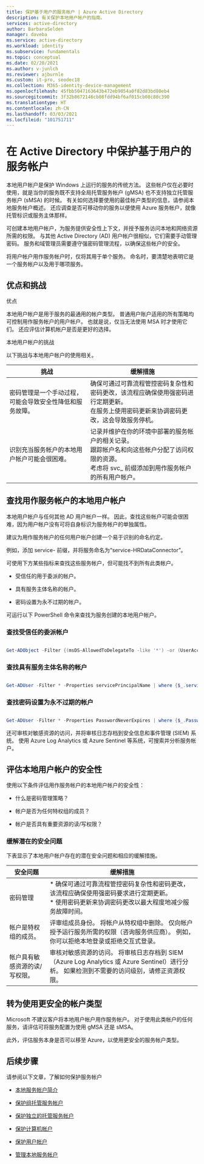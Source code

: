 ```yaml
---
title: 保护基于用户的服务帐户 | Azure Active Directory
description: 有关保护本地用户帐户的指南。
services: active-directory
author: BarbaraSelden
manager: daveba
ms.service: active-directory
ms.workload: identity
ms.subservice: fundamentals
ms.topic: conceptual
ms.date: 02/20/2021
ms.author: v-junlch
ms.reviewer: ajburnle
ms.custom: it-pro, seodec18
ms.collection: M365-identity-device-management
ms.openlocfilehash: 45fbb5047163643b472eb9054a0f82d83bd80eb4
ms.sourcegitcommit: 3f32b8672146cb08fdd94bf6af015cb08c80c390
ms.translationtype: HT
ms.contentlocale: zh-CN
ms.lasthandoff: 03/03/2021
ms.locfileid: "101751711"
---
```

# <a name="securing-user-based-service-accounts-in-active-directory"></a>在 Active Directory 中保护基于用户的服务帐户

本地用户帐户是保护 Windows 上运行的服务的传统方法。 这些帐户仅在必要时使用，就是当你的服务既不支持全局托管服务帐户 (gMSA) 也不支持独立托管服务帐户 (sMSA) 的时候。 有关如何选择要使用的最佳帐户类型的信息，请参阅本地服务帐户概述。 还应调查是否可移动你的服务以便使用 Azure 服务帐户，就像托管标识或服务主体那样。 

可创建本地用户帐户，为服务提供安全性上下文，并授予服务访问本地和网络资源所需的权限。 与其他 Active Directory (AD) 用户帐户很相似，它们需要手动管理密码。 服务和域管理员需要遵守强密码管理流程，以确保这些帐户的安全。

将用户帐户用作服务帐户时，仅将其用于单个服务。 命名时，要清楚地表明它是一个服务帐户以及用于哪项服务。 

## <a name="benefits-and-challenges"></a>优点和挑战

优点

本地用户帐户是用于服务的最通用的帐户类型。 普通用户账户适用的所有策略均可控制用作服务帐户的用户帐户。 也就是说，仅当无法使用 MSA 时才使用它们。 还应评估计算机帐户是否是更好的选择。 

本地用户帐户的挑战

以下挑战与本地用户帐户的使用相关。

| 挑战| 缓解措施 |
| - | - |
| 密码管理是一个手动过程，可能会导致安全性降低和服务故障。| 确保可通过可靠流程管控密码复杂性和密码更改，该流程应确保使用强密码进行定期更新。 <br> 在服务上使用密码更新来协调密码更改，这会导致服务停机。 |
| 识别充当服务帐户的本地用户帐户可能会很困难。| 记录并维护在你的环境中部署的服务帐户的相关记录。 <br> 跟踪帐户名和向这些帐户分配了访问权限的资源。 <br> 考虑将 svc_ 前缀添加到用作服务帐户的所有用户帐户。 |


## <a name="find-on-premises-user-accounts-used-as-service-accounts"></a>查找用作服务帐户的本地用户帐户

本地用户帐户与任何其他 AD 用户帐户一样。 因此，查找这些帐户可能会很困难，因为用户帐户没有可将自身标识为服务帐户的单独属性。 

建议为用作服务帐户的任何用户帐户创建一个易于识别的命名约定。

例如，添加 service- 前缀，并将服务命名为“service-HRDataConnector”。

可使用下方某些指标来查找这些服务帐户，但可能找不到所有此类帐户。

* 受信任的用于委派的帐户。

* 具有服务主体名称的帐户。

* 密码设置为永不过期的帐户。

可运行以下 PowerShell 命令来查找为服务创建的本地用户帐户。

### <a name="find-accounts-trusted-for-delegation"></a>查找受信任的委派帐户

```PowerShell

Get-ADObject -Filter {(msDS-AllowedToDelegateTo -like '*') -or (UserAccountControl -band 0x0080000) -or (UserAccountControl -band 0x1000000)} -prop samAccountName,msDS-AllowedToDelegateTo,servicePrincipalName,userAccountControl | select DistinguishedName,ObjectClass,samAccountName,servicePrincipalName, @{name='DelegationStatus';expression={if($_.UserAccountControl -band 0x80000){'AllServices'}else{'SpecificServices'}}}, @{name='AllowedProtocols';expression={if($_.UserAccountControl -band 0x1000000){'Any'}else{'Kerberos'}}}, @{name='DestinationServices';expression={$_.'msDS-AllowedToDelegateTo'}}

```

### <a name="find-accounts-with-service-principle-names"></a>查找具有服务主体名称的帐户

```PowerShell

Get-ADUser -Filter * -Properties servicePrincipalName | where {$_.servicePrincipalName -ne $null}

```

 

### <a name="find-accounts-with-passwords-set-to-never-expire"></a>查找密码设置为永不过期的帐户

```PowerShell

Get-ADUser -Filter * -Properties PasswordNeverExpires | where {$_.PasswordNeverExpires -eq $true}

```


还可审核对敏感资源的访问，并将审核日志存档到安全信息和事件管理 (SIEM) 系统。 使用 Azure Log Analytics 或 Azure Sentinel 等系统，可搜索并分析服务帐户。

## <a name="assess-security-of-on-premises-user-accounts"></a>评估本地用户帐户的安全性

使用以下条件评估用作服务帐户的本地用户帐户的安全性：

* 什么是密码管理策略？

* 帐户是否为任何特权组的成员？

* 帐户是否具有重要资源的读/写权限？

### <a name="mitigate-potential-security-issues"></a>缓解潜在的安全问题

下表显示了本地用户帐户存在的潜在安全问题和相应的缓解措施。

| 安全问题| 缓解措施 |
| - | - |
| 密码管理|* 确保可通过可靠流程管控密码复杂性和密码更改，该流程应确保使用强密码要求进行定期更新。 <br> * 使用密码更新来协调密码更改以最大程度地减少服务故障时间。 |
| 帐户是特权组的成员。| 评审组成员身份。 将帐户从特权组中删除。 仅向帐户授予运行服务所需的权限（咨询服务供应商）。 例如，你可以拒绝本地登录或拒绝交互式登录。 |
| 帐户具有敏感资源的读/写权限。| 审核对敏感资源的访问。 将审核日志存档到 SIEM（Azure Log Analytics 或 Azure Sentinel）进行分析。 如果检测到不需要的访问级别，请修正资源权限。 |


## <a name="move-to-more-secure-account-types"></a>转为使用更安全的帐户类型

Microsoft 不建议客户将本地用户帐户用作服务帐户。 对于使用此类帐户的任何服务，请评估可将服务配置为使用 gMSA 还是 sMSA。

此外，评估服务本身是否可以移至 Azure，以使用更安全的服务帐户类型。 

## <a name="next-steps"></a>后续步骤
请参阅以下文章，了解如何保护服务帐户

* [本地服务帐户简介](service-accounts-on-premises.md)

* [保护组托管服务帐户](service-accounts-group-managed.md)

* [保护独立的托管服务帐户](service-accounts-standalone-managed.md)

* [保护计算机帐户](service-accounts-computer.md)

* [保护用户帐户](service-accounts-user-on-premises.md)

* [管理本地服务帐户](service-accounts-govern-on-premises.md)

 
